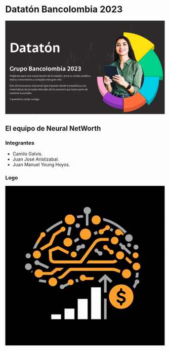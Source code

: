 # Datatón Bancolombia 2023

![Banner](/profile/banner.png)

## El equipo de Neural NetWorth

### Integrantes

- Camilo Galvis.
- Juan José Arístizabal.
- Juan Manuel Young Hoyos.

### Logo

![profile](/profile/profile.jpeg)